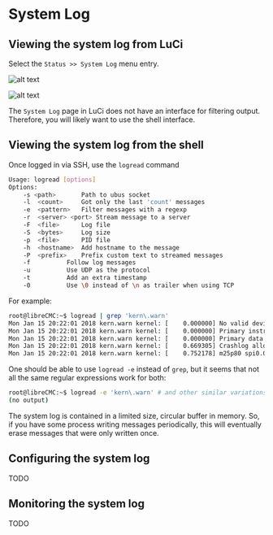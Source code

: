 # System Log

## Viewing the system log from LuCi

Select the `Status >> System Log` menu entry.

![alt text](images/librecmc-luci-selecting-system-log.png "Selecting
 the System Log page in LuCi")

![alt text](images/librecmc-luci-system-log.png "The System Log page
 in LuCi")

The `System Log` page in LuCi does not have an interface for filtering
output. Therefore, you will likely want to use the shell interface.

## Viewing the system log from the shell

Once logged in via SSH, use the `logread` command

```bash
Usage: logread [options]
Options:
    -s <path>		Path to ubus socket
    -l	<count>		Got only the last 'count' messages
    -e	<pattern>	Filter messages with a regexp
    -r	<server> <port>	Stream message to a server
    -F	<file>		Log file
    -S	<bytes>		Log size
    -p	<file>		PID file
    -h	<hostname>	Add hostname to the message
    -P	<prefix>	Prefix custom text to streamed messages
    -f			Follow log messages
    -u			Use UDP as the protocol
    -t			Add an extra timestamp
    -0			Use \0 instead of \n as trailer when using TCP
```

For example:

```bash
root@libreCMC:~$ logread | grep 'kern\.warn'
Mon Jan 15 20:22:01 2018 kern.warn kernel: [    0.000000] No valid device tree found, continuing without
Mon Jan 15 20:22:01 2018 kern.warn kernel: [    0.000000] Primary instruction cache 64kB, VIPT, 4-way, linesize 32 bytes.
Mon Jan 15 20:22:01 2018 kern.warn kernel: [    0.000000] Primary data cache 32kB, 4-way, VIPT, cache aliases, linesize 32 bytes
Mon Jan 15 20:22:01 2018 kern.warn kernel: [    0.669305] Crashlog allocated RAM at address 0x3f00000
Mon Jan 15 20:22:01 2018 kern.warn kernel: [    0.752178] m25p80 spi0.0: found mx25l12805d, expected m25p80
```

One should be able to use `logread -e` instead of `grep`, but it seems
that not all the same regular expressions work for both:

```bash
root@libreCMC:~$ logread -e 'kern\.warn' # and other similar variations
(no output)
```

The system log is contained in a limited size, circular buffer in
memory. So, if you have some process writing messages periodically,
this will eventually erase messages that were only written once.

## Configuring the system log

TODO

## Monitoring the system log

TODO
